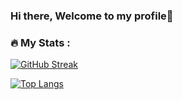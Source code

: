 ### Hi there, Welcome to my profile👋

### :fire: My Stats :

[![GitHub Streak](https://streak-stats.demolab.com?user=santosh.khanal12&theme=ocean-gradient&hide_border=true&border_radius=5.3&date_format=M%20j%5B%2C%20Y%5D)](https://git.io/streak-stats)

[![Top Langs](https://github-readme-stats.vercel.app/api/top-langs/?username=santoshkhanal12&layout=compact&theme=ocean-gradient)](https://github.com/anuraghazra/github-readme-stats)

<center>
  <img src="https://komarev.com/ghpvc/?username=santoshkhanal12&style=flat-square&color=blue" alt=""/>
</center>

